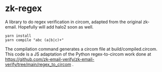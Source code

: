 # zk-regex

A library to do regex verification in circom, adapted from the original zk-email. Hopefully will add halo2 soon as well.

```
yarn install
yarn compile "abc (a|b|c)+"
```

The compilation command generates a circom file at build/compiled.circom. This code is a JS adaptation of the Python regex-to-circom work done at https://github.com/zk-email-verify/zk-email-verify/tree/main/regex_to_circom .
